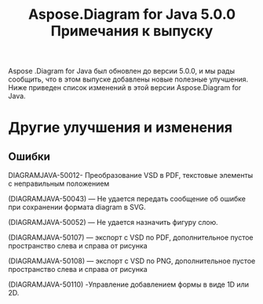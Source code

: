 ﻿---
title: Aspose.Diagram for Java 5.0.0 Примечания к выпуску
type: docs
weight: 100
url: /ru/java/aspose-diagram-for-java-5-0-0-release-notes/
---
Aspose .Diagram for Java был обновлен до версии 5.0.0, и мы рады сообщить, что в этом выпуске добавлены новые полезные улучшения.
Ниже приведен список изменений в этой версии Aspose.Diagram for Java.
# **Другие улучшения и изменения**
## **Ошибки**
DIAGRAMJAVA-50012- Преобразование VSD в PDF, текстовые элементы с неправильным положением

(DIAGRAMJAVA-50043) — Не удается передать сообщение об ошибке при сохранении формата diagram в SVG.

(DIAGRAMJAVA-50052) — Не удается назначить фигуру слою.

(DIAGRAMJAVA-50107) — экспорт с VSD по PDF, дополнительное пустое пространство слева и справа от рисунка

(DIAGRAMJAVA-50108) — экспорт с VSD по PNG, дополнительное пустое пространство слева и справа от рисунка

(DIAGRAMJAVA-50110) -Управление добавлением формы в виде 1D или 2D.
